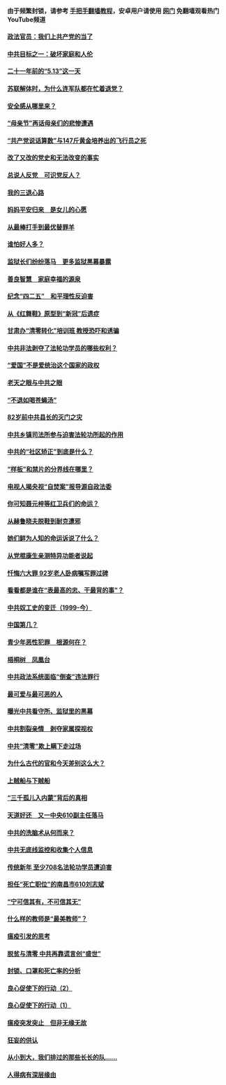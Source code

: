 #### 由于频繁封锁，请参考 [手把手翻墙教程](https://github.com/gfw-breaker/guides/wiki/)，安卓用户请使用 [网门](https://github.com/gfw-breaker/nogfw/blob/master/dl.md?t=05171601) 免翻墙观看热门YouTube频道 

#### [政法官员：我们上共产党的当了](../pages/19/425351.md?t=05171601) 

#### [中共目标之一：破坏家庭和人伦](../pages/19/424454.md?t=05171601) 

#### [二十一年前的“5.13”这一天](../pages/19/424814.md?t=05171601) 

#### [苏联解体时，为什么连军队都在忙着退党？](../pages/19/424335.md?t=05171601) 

#### [安全感从哪里来？](../pages/19/424336.md?t=05171601) 

#### [“母亲节”再话母亲们的悲惨遭遇](../pages/19/424234.md?t=05171601) 

#### [“共产党说话算数”与147斤黄金培养出的飞行员之死](../pages/19/424115.md?t=05171601) 

#### [改了又改的党史和无法改变的事实](../pages/19/424037.md?t=05171601) 

#### [总说人反党　可识党反人？](../pages/19/423820.md?t=05171601) 

#### [我的三退心路](../pages/19/423876.md?t=05171601) 

#### [妈妈平安归来　是女儿的心愿](../pages/19/423947.md?t=05171601) 

#### [从最棒打手到最优替罪羊](../pages/19/423819.md?t=05171601) 

#### [谁怕好人多？](../pages/19/423774.md?t=05171601) 

#### [监狱长们纷纷落马　更多监狱黑幕暴露](../pages/19/423787.md?t=05171601) 

#### [善良智慧　家庭幸福的源泉](../pages/19/423632.md?t=05171601) 

#### [纪念“四二五”　和平理性反迫害](../pages/19/423660.md?t=05171601) 

#### [从《红舞鞋》原型到“新冠”后遗症](../pages/19/423509.md?t=05171601) 

#### [甘肃办“清零转化”培训班 教授恐吓和诱骗](../pages/19/423498.md?t=05171601) 

#### [中共非法剥夺了法轮功学员的哪些权利？](../pages/19/423392.md?t=05171601) 

#### [“爱国”不是爱统治这个国家的政权](../pages/19/423029.md?t=05171601) 

#### [老天之眼与中共之眼](../pages/19/423378.md?t=05171601) 

#### [“不退如喝苍蝇汤”](../pages/19/423287.md?t=05171601) 

#### [82岁前中共县长的灭门之灾](../pages/19/423055.md?t=05171601) 

#### [中共乡镇司法所参与迫害法轮功所起的作用](../pages/19/423064.md?t=05171601) 

#### [中共的“社区矫正”到底是什么？](../pages/19/422870.md?t=05171601) 

#### [“样板”和禁片的分界线在哪里？](../pages/19/422704.md?t=05171601) 

#### [电视人揭央视“自焚案”报导源自政法委](../pages/19/422770.md?t=05171601) 

#### [你可知聂元梓等红卫兵们的命运？](../pages/19/422848.md?t=05171601) 

#### [从赫鲁晓夫脱鞋到耐克遭邪](../pages/19/422826.md?t=05171601) 

#### [她们鲜为人知的命运诉说了什么？](../pages/19/422754.md?t=05171601) 

#### [从党棍康生亲测特异功能者说起](../pages/19/422657.md?t=05171601) 

#### [忏悔六大罪 92岁老人卧病嘱写罪过碑](../pages/19/422750.md?t=05171601) 

#### [看看都是谁在“表最高的忠、干最背的事”？](../pages/19/422703.md?t=05171601) 

#### [中共奴工史的变迁（1999-今）](../pages/19/422656.md?t=05171601) 

#### [中国第几？](../pages/19/422496.md?t=05171601) 

#### [青少年恶性犯罪　根源何在？](../pages/19/422449.md?t=05171601) 

#### [梧桐树　凤凰台](../pages/19/422442.md?t=05171601) 

#### [中共政法系统面临“倒查”违法罪行](../pages/19/422497.md?t=05171601) 

#### [最可爱与最可恶的人](../pages/19/422448.md?t=05171601) 

#### [曝光中共看守所、监狱里的黑幕](../pages/19/422390.md?t=05171601) 

#### [中共割裂亲情　剥夺家属探视权](../pages/19/422364.md?t=05171601) 

#### [中共“清零”欺上瞒下走过场](../pages/19/422306.md?t=05171601) 

#### [为什么古代的官和今天差别这么大？](../pages/19/422228.md?t=05171601) 

#### [上贼船与下贼船](../pages/19/422276.md?t=05171601) 

#### [“三千孤儿入内蒙”背后的真相](../pages/19/422229.md?t=05171601) 

#### [天道好还　又一中央610副主任落马](../pages/19/422155.md?t=05171601) 

#### [中共的洗脑术从何而来？](../pages/19/422154.md?t=05171601) 

#### [中共无底线监控和收集个人信息](../pages/19/422039.md?t=05171601) 

#### [传统新年 至少708名法轮功学员遭迫害](../pages/19/421946.md?t=05171601) 

#### [担任“死亡职位”的南昌市610刘志斌](../pages/19/421957.md?t=05171601) 

#### [“宁可信其有，不可信其无”](../pages/19/421691.md?t=05171601) 

#### [什么样的教师是“最美教师”？](../pages/19/421755.md?t=05171601) 

#### [瘟疫引发的思考](../pages/19/421594.md?t=05171601) 

#### [脱贫与清零 中共再靠谎言创“盛世”](../pages/19/421590.md?t=05171601) 

#### [封锁、口罩和死亡率的分析](../pages/19/421495.md?t=05171601) 

#### [良心促使下的行动（2）](../pages/19/421361.md?t=05171601) 

#### [良心促使下的行动（1）](../pages/19/421302.md?t=05171601) 

#### [瘟疫突发突止　但非无缘无故](../pages/19/421281.md?t=05171601) 

#### [狂妄的供认](../pages/19/421199.md?t=05171601) 

#### [从小到大，我们排过的那些长长的队……](../pages/19/421243.md?t=05171601) 

#### [人得病有深层缘由](../pages/19/420864.md?t=05171601) 

